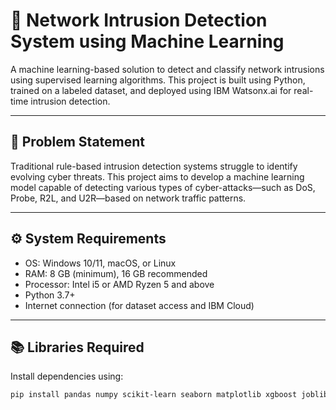 # 🔐 Network Intrusion Detection System using Machine Learning

A machine learning-based solution to detect and classify network intrusions using supervised learning algorithms. This project is built using Python, trained on a labeled dataset, and deployed using IBM Watsonx.ai for real-time intrusion detection.

---

## 📌 Problem Statement

Traditional rule-based intrusion detection systems struggle to identify evolving cyber threats. This project aims to develop a machine learning model capable of detecting various types of cyber-attacks—such as DoS, Probe, R2L, and U2R—based on network traffic patterns.

---

## ⚙️ System Requirements

- OS: Windows 10/11, macOS, or Linux
- RAM: 8 GB (minimum), 16 GB recommended
- Processor: Intel i5 or AMD Ryzen 5 and above
- Python 3.7+
- Internet connection (for dataset access and IBM Cloud)

---

## 📚 Libraries Required

Install dependencies using:
```bash
pip install pandas numpy scikit-learn seaborn matplotlib xgboost joblib

